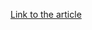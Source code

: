 [Link to the article](https://www.fireeye.com/blog/threat-research/2021/08/unc215-chinese-espionage-campaign-in-israel.html)
